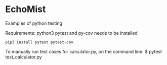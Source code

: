 # EchoMist
Examples of python testing 

Requirements:
    python3
    pytest and py-cov needs to be installed
    
    pip3 install pytest pytest-cov

To manually run test cases for calculator.py, on the command line:
    $ pytest test_calculator.py


